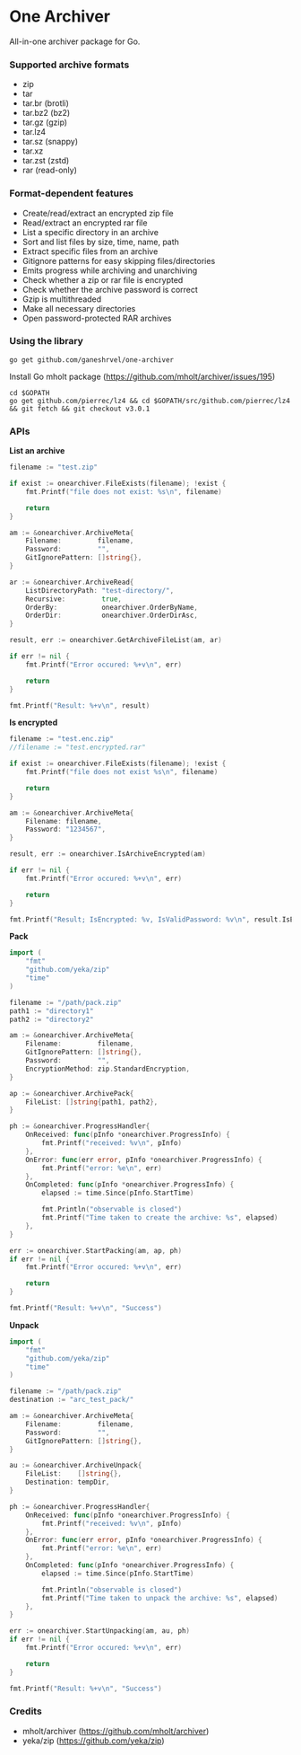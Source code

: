# One Archiver
All-in-one archiver package for Go.

### Supported archive formats
- zip
- tar
- tar.br (brotli)
- tar.bz2 (bz2)
- tar.gz (gzip)
- tar.lz4
- tar.sz (snappy)
- tar.xz
- tar.zst (zstd)
- rar (read-only)

### Format-dependent features
- Create/read/extract an encrypted zip file
- Read/extract an encrypted rar file
- List a specific directory in an archive
- Sort and list files by size, time, name, path
- Extract specific files from an archive
- Gitignore patterns for easy skipping files/directories
- Emits progress while archiving and unarchiving
- Check whether a zip or rar file is encrypted
- Check whether the archive password is correct
- Gzip is multithreaded
- Make all necessary directories
- Open password-protected RAR archives


### Using the library
```shell script
go get github.com/ganeshrvel/one-archiver
```

Install Go mholt package (https://github.com/mholt/archiver/issues/195)
```shell script
cd $GOPATH
go get github.com/pierrec/lz4 && cd $GOPATH/src/github.com/pierrec/lz4 && git fetch && git checkout v3.0.1
```

### APIs
**List an archive**

```go
filename := "test.zip"

if exist := onearchiver.FileExists(filename); !exist {
    fmt.Printf("file does not exist: %s\n", filename)

    return
}

am := &onearchiver.ArchiveMeta{
    Filename:         filename,
    Password:         "",
    GitIgnorePattern: []string{},
}

ar := &onearchiver.ArchiveRead{
    ListDirectoryPath: "test-directory/",
    Recursive:         true,
    OrderBy:           onearchiver.OrderByName,
    OrderDir:          onearchiver.OrderDirAsc,
}

result, err := onearchiver.GetArchiveFileList(am, ar)

if err != nil {
    fmt.Printf("Error occured: %+v\n", err)

    return
}

fmt.Printf("Result: %+v\n", result)
```


**Is encrypted**

```go
filename := "test.enc.zip"
//filename := "test.encrypted.rar"

if exist := onearchiver.FileExists(filename); !exist {
    fmt.Printf("file does not exist %s\n", filename)

    return
}

am := &onearchiver.ArchiveMeta{
    Filename: filename,
    Password: "1234567",
}

result, err := onearchiver.IsArchiveEncrypted(am)

if err != nil {
    fmt.Printf("Error occured: %+v\n", err)

    return
}

fmt.Printf("Result; IsEncrypted: %v, IsValidPassword: %v\n", result.IsEncrypted, result.IsValidPassword)
```



**Pack**

```go
import (
	"fmt"
	"github.com/yeka/zip"
	"time"
)

filename := "/path/pack.zip"
path1 := "directory1"
path2 := "directory2"

am := &onearchiver.ArchiveMeta{
    Filename:         filename,
    GitIgnorePattern: []string{},
    Password:         "",
    EncryptionMethod: zip.StandardEncryption,
}

ap := &onearchiver.ArchivePack{
    FileList: []string{path1, path2},
}

ph := &onearchiver.ProgressHandler{
    OnReceived: func(pInfo *onearchiver.ProgressInfo) {
        fmt.Printf("received: %v\n", pInfo)
    },
    OnError: func(err error, pInfo *onearchiver.ProgressInfo) {
        fmt.Printf("error: %e\n", err)
    },
    OnCompleted: func(pInfo *onearchiver.ProgressInfo) {
        elapsed := time.Since(pInfo.StartTime)

        fmt.Println("observable is closed")
        fmt.Printf("Time taken to create the archive: %s", elapsed)
    },
}

err := onearchiver.StartPacking(am, ap, ph)
if err != nil {
    fmt.Printf("Error occured: %+v\n", err)

    return
}

fmt.Printf("Result: %+v\n", "Success")
```


**Unpack**

```go
import (
	"fmt"
	"github.com/yeka/zip"
	"time"
)

filename := "/path/pack.zip"
destination := "arc_test_pack/"

am := &onearchiver.ArchiveMeta{
    Filename:         filename,
    Password:         "",
    GitIgnorePattern: []string{},
}

au := &onearchiver.ArchiveUnpack{
    FileList:    []string{},
    Destination: tempDir,
}

ph := &onearchiver.ProgressHandler{
    OnReceived: func(pInfo *onearchiver.ProgressInfo) {
        fmt.Printf("received: %v\n", pInfo)
    },
    OnError: func(err error, pInfo *onearchiver.ProgressInfo) {
        fmt.Printf("error: %e\n", err)
    },
    OnCompleted: func(pInfo *onearchiver.ProgressInfo) {
        elapsed := time.Since(pInfo.StartTime)

        fmt.Println("observable is closed")
        fmt.Printf("Time taken to unpack the archive: %s", elapsed)
    },
}

err := onearchiver.StartUnpacking(am, au, ph)
if err != nil {
    fmt.Printf("Error occured: %+v\n", err)

    return
}

fmt.Printf("Result: %+v\n", "Success")

```


### Credits
- mholt/archiver (https://github.com/mholt/archiver)
- yeka/zip (https://github.com/yeka/zip)
